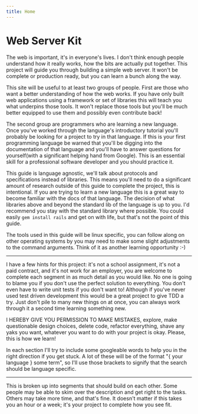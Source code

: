 ```yaml
---
title: Home
---
```


# Web Server Kit

The web is important, it's in everyone's lives. I don't think enough
people understand how it really works, how the bits are actually put
together. This project will guide you through building a simple web
server. It won't be complete or production ready, but you can learn a
bunch along the way.

This site will be useful to at least two groups of people. First are
those who want a better understanding of how the web works. If you
have only built web applications using a framework or set of libraries
this will teach you what underpins those tools. It won't replace those
tools but you'll be much better equipped to use them and possibly even
contribute back!

The second group are programmers who are learning a new language. Once
you've worked through the language's introductory tutorial you'll
probably be looking for a project to try in that language. If this is
your first programming language be warned that you'll be digging into
the documentation of that language and you'll have to answer questions
for yourself(with a significant helping hand from Google). This is an
essential skill for a professional software developer and you should
practice it.

This guide is language agnostic, we'll talk about protocols and
specifications instead of libraries. This means you'll need to do a
significant amount of research outside of this guide to complete the
project, this is intentional. If you are trying to learn a new
language this is a great way to become familiar with the docs of that
language. The decision of what libraries above and beyond the standard
lib of the language is up to you. I'd recommend you stay with the
standard library where possible. You could easily `gem install rails`
and get on with life, but that's not the point of this guide.

The tools used in this guide will be linux specific, you can follow
along on other operating systems by you may need to make some slight
adjustments to the command arguments. Think of it as another
learning opportunity :-)

---

I have a few hints for this project: it's not a school assignment,
it's not a paid contract, and it's not work for an employer, you are
welcome to complete each segment in as much detail as you would
like. No one is going to blame you if you don't use the perfect
solution to everything. You don't even have to write unit tests if you
don't want to! Although if you've never used test driven development
this would be a great project to give TDD a try. Just don't pile to
many new things on at once, you can always work through it a second
time learning something new.

I HEREBY GIVE YOU PERMISSION TO MAKE MISTAKES, explore, make
questionable design choices, delete code, refactor everything, shave
any yaks you want, whatever you want to do with your project is
okay. Please, this is how we learn!

In each section I'll try to include some googleable words to help you
in the right direction if you get stuck. A lot of these will be of the
format "{ your language } some term", so I'll use those brackets to
signify that the search should be language specific.

---

This is broken up into segments that should build on each other. Some
people may be able to skim over the description and get right to the
tasks. Others may take more time, and that's fine. It doesn't matter
if this takes you an hour or a week; it's your project to
complete how you see fit.
